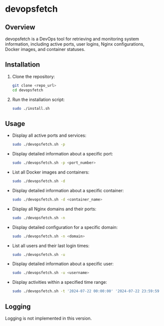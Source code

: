# devopsfetch

## Overview
devopsfetch is a DevOps tool for retrieving and monitoring system information, including active ports, user logins, Nginx configurations, Docker images, and container statuses.

## Installation
1. Clone the repository:
    ```bash
    git clone <repo_url>
    cd devopsfetch
    ```

2. Run the installation script:
    ```bash
    sudo ./install.sh
    ```

## Usage
- Display all active ports and services:
    ```bash
    sudo ./devopsfetch.sh -p
    ```

- Display detailed information about a specific port:
    ```bash
    sudo ./devopsfetch.sh -p <port_number>
    ```

- List all Docker images and containers:
    ```bash
    sudo ./devopsfetch.sh -d
    ```

- Display detailed information about a specific container:
    ```bash
    sudo ./devopsfetch.sh -d <container_name>
    ```

- Display all Nginx domains and their ports:
    ```bash
    sudo ./devopsfetch.sh -n
    ```

- Display detailed configuration for a specific domain:
    ```bash
    sudo ./devopsfetch.sh -n <domain>
    ```

- List all users and their last login times:
    ```bash
    sudo ./devopsfetch.sh -u
    ```

- Display detailed information about a specific user:
    ```bash
    sudo ./devopsfetch.sh -u <username>
    ```

- Display activities within a specified time range:
    ```bash
    sudo ./devopsfetch.sh -t '2024-07-22 00:00:00' '2024-07-22 23:59:59'
    ```

## Logging
Logging is not implemented in this version.
